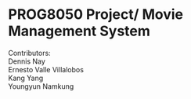 # PROG8050 Project/ Movie Management System

Contributors:\
Dennis Nay\
Ernesto Valle Villalobos\
Kang Yang\
Youngyun Namkung